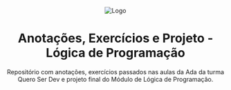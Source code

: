 <div align="center">

![Logo](https://lms-ada-assets.s3.sa-east-1.amazonaws.com/logo_text.svg)


# Anotações, Exercícios e Projeto - Lógica de Programação

Repositório com anotações, exercícios passados nas aulas da Ada da turma Quero Ser Dev e projeto final do Módulo de Lógica de Programação.

</div>
